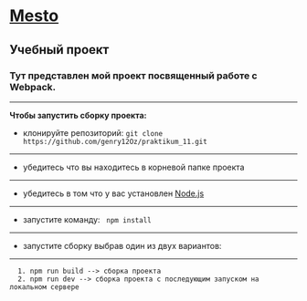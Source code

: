 [Mesto](https://genry12oz.github.io/praktikum_11/)
=====================
Учебный проект
-----------------------------------
### Тут представлен мой проект посвященный работе с Webpack.
---
**Чтобы запустить сборку проекта:**
* клонируйте репозиторий: ```git clone https://github.com/genry12Oz/praktikum_11.git```
---
* убедитесь что вы находитесь в корневой папке проекта
---
* убедитесь в том что у вас установлен [Node.js](https://nodejs.org/en/download/)
---
* запустите команду: ``` npm install```
---
* запустите сборку выбрав один из двух вариантов:
---
      1. npm run build --> сборка проекта
      2. npm run dev --> сборка проекта с последующим запуском на локальном сервере
